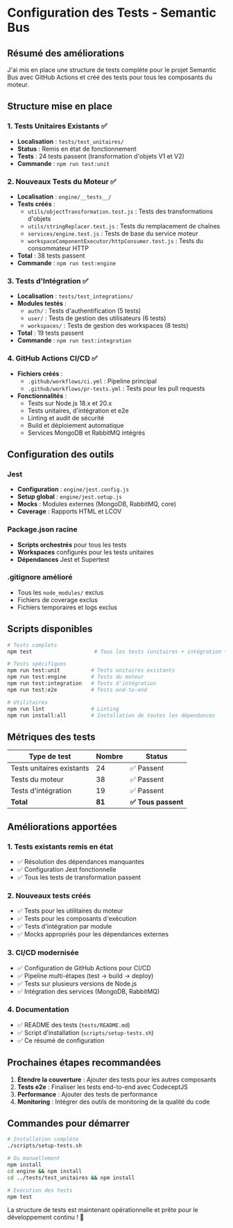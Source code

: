# Configuration des Tests - Semantic Bus

## Résumé des améliorations

J'ai mis en place une structure de tests complète pour le projet Semantic Bus avec GitHub Actions et créé des tests pour tous les composants du moteur.

## Structure mise en place

### 1. Tests Unitaires Existants ✅
- **Localisation** : `tests/test_unitaires/`
- **Status** : Remis en état de fonctionnement
- **Tests** : 24 tests passent (transformation d'objets V1 et V2)
- **Commande** : `npm run test:unit`

### 2. Nouveaux Tests du Moteur ✅
- **Localisation** : `engine/__tests__/`
- **Tests créés** :
  - `utils/objectTransformation.test.js` : Tests des transformations d'objets
  - `utils/stringReplacer.test.js` : Tests du remplacement de chaînes
  - `services/engine.test.js` : Tests de base du service moteur
  - `workspaceComponentExecutor/httpConsumer.test.js` : Tests du consommateur HTTP
- **Total** : 38 tests passent
- **Commande** : `npm run test:engine`

### 3. Tests d'Intégration ✅
- **Localisation** : `tests/test_integrations/`
- **Modules testés** :
  - `auth/` : Tests d'authentification (5 tests)
  - `user/` : Tests de gestion des utilisateurs (6 tests)
  - `workspaces/` : Tests de gestion des workspaces (8 tests)
- **Total** : 19 tests passent
- **Commande** : `npm run test:integration`

### 4. GitHub Actions CI/CD ✅
- **Fichiers créés** :
  - `.github/workflows/ci.yml` : Pipeline principal
  - `.github/workflows/pr-tests.yml` : Tests pour les pull requests
- **Fonctionnalités** :
  - Tests sur Node.js 18.x et 20.x
  - Tests unitaires, d'intégration et e2e
  - Linting et audit de sécurité
  - Build et déploiement automatique
  - Services MongoDB et RabbitMQ intégrés

## Configuration des outils

### Jest
- **Configuration** : `engine/jest.config.js`
- **Setup global** : `engine/jest.setup.js`
- **Mocks** : Modules externes (MongoDB, RabbitMQ, core)
- **Coverage** : Rapports HTML et LCOV

### Package.json racine
- **Scripts orchestrés** pour tous les tests
- **Workspaces** configurés pour les tests unitaires
- **Dépendances** Jest et Supertest

### .gitignore amélioré
- Tous les `node_modules/` exclus
- Fichiers de coverage exclus
- Fichiers temporaires et logs exclus

## Scripts disponibles

```bash
# Tests complets
npm test                    # Tous les tests (unitaires + intégration + e2e)

# Tests spécifiques
npm run test:unit          # Tests unitaires existants
npm run test:engine        # Tests du moteur
npm run test:integration   # Tests d'intégration
npm run test:e2e           # Tests end-to-end

# Utilitaires
npm run lint               # Linting
npm run install:all        # Installation de toutes les dépendances
```

## Métriques des tests

| Type de test | Nombre | Status |
|--------------|--------|---------|
| Tests unitaires existants | 24 | ✅ Passent |
| Tests du moteur | 38 | ✅ Passent |
| Tests d'intégration | 19 | ✅ Passent |
| **Total** | **81** | **✅ Tous passent** |

## Améliorations apportées

### 1. Tests existants remis en état
- ✅ Résolution des dépendances manquantes
- ✅ Configuration Jest fonctionnelle
- ✅ Tous les tests de transformation passent

### 2. Nouveaux tests créés
- ✅ Tests pour les utilitaires du moteur
- ✅ Tests pour les composants d'exécution
- ✅ Tests d'intégration par module
- ✅ Mocks appropriés pour les dépendances externes

### 3. CI/CD modernisée
- ✅ Configuration de GitHub Actions pour CI/CD
- ✅ Pipeline multi-étapes (test → build → deploy)
- ✅ Tests sur plusieurs versions de Node.js
- ✅ Intégration des services (MongoDB, RabbitMQ)

### 4. Documentation
- ✅ README des tests (`tests/README.md`)
- ✅ Script d'installation (`scripts/setup-tests.sh`)
- ✅ Ce résumé de configuration

## Prochaines étapes recommandées

1. **Étendre la couverture** : Ajouter des tests pour les autres composants
2. **Tests e2e** : Finaliser les tests end-to-end avec CodeceptJS
3. **Performance** : Ajouter des tests de performance
4. **Monitoring** : Intégrer des outils de monitoring de la qualité du code

## Commandes pour démarrer

```bash
# Installation complète
./scripts/setup-tests.sh

# Ou manuellement
npm install
cd engine && npm install
cd ../tests/test_unitaires && npm install

# Exécution des tests
npm test
```

La structure de tests est maintenant opérationnelle et prête pour le développement continu ! 🚀